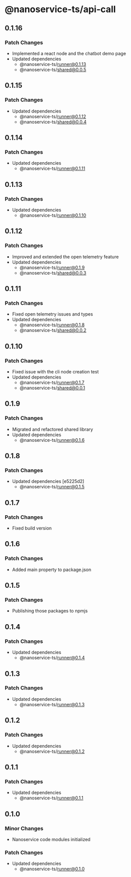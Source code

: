 # @nanoservice-ts/api-call

## 0.1.16

### Patch Changes

- Implemented a react node and the chatbot demo page
- Updated dependencies
  - @nanoservice-ts/runner@0.1.13
  - @nanoservice-ts/shared@0.0.5

## 0.1.15

### Patch Changes

- Updated dependencies
  - @nanoservice-ts/runner@0.1.12
  - @nanoservice-ts/shared@0.0.4

## 0.1.14

### Patch Changes

- Updated dependencies
  - @nanoservice-ts/runner@0.1.11

## 0.1.13

### Patch Changes

- Updated dependencies
  - @nanoservice-ts/runner@0.1.10

## 0.1.12

### Patch Changes

- Improved and extended the open telemetry feature
- Updated dependencies
  - @nanoservice-ts/runner@0.1.9
  - @nanoservice-ts/shared@0.0.3

## 0.1.11

### Patch Changes

- Fixed open telemetry issues and types
- Updated dependencies
  - @nanoservice-ts/runner@0.1.8
  - @nanoservice-ts/shared@0.0.2

## 0.1.10

### Patch Changes

- Fixed issue with the cli node creation test
- Updated dependencies
  - @nanoservice-ts/runner@0.1.7
  - @nanoservice-ts/shared@0.0.1

## 0.1.9

### Patch Changes

- Migrated and refactored shared library
- Updated dependencies
  - @nanoservice-ts/runner@0.1.6

## 0.1.8

### Patch Changes

- Updated dependencies [e5225d2]
  - @nanoservice-ts/runner@0.1.5

## 0.1.7

### Patch Changes

- Fixed build version

## 0.1.6

### Patch Changes

- Added main property to package.json

## 0.1.5

### Patch Changes

- Publishing those packages to npmjs

## 0.1.4

### Patch Changes

- Updated dependencies
  - @nanoservice-ts/runner@0.1.4

## 0.1.3

### Patch Changes

- Updated dependencies
  - @nanoservice-ts/runner@0.1.3

## 0.1.2

### Patch Changes

- Updated dependencies
  - @nanoservice-ts/runner@0.1.2

## 0.1.1

### Patch Changes

- Updated dependencies
  - @nanoservice-ts/runner@0.1.1

## 0.1.0

### Minor Changes

- Nanoservice code modules initialized

### Patch Changes

- Updated dependencies
  - @nanoservice-ts/runner@0.1.0
